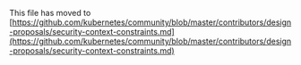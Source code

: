 This file has moved to [https://github.com/kubernetes/community/blob/master/contributors/design-proposals/security-context-constraints.md](https://github.com/kubernetes/community/blob/master/contributors/design-proposals/security-context-constraints.md)
